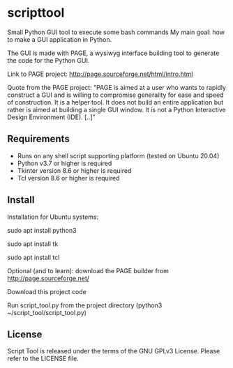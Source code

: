 # scripttool
Small Python GUI tool to execute some bash commands
My main goal: how to make a GUI application in Python.

The GUI is made with PAGE, a wysiwyg interface building tool to generate the code for the Python GUI.

Link to PAGE project: <http://page.sourceforge.net/html/intro.html>

Quote from the PAGE project: "PAGE is aimed at a user who wants to rapidly construct a GUI and is willing to compromise generality for ease and speed of construction. It is a helper tool. It does not build an entire application but rather is aimed at building a single GUI window. It is not a Python Interactive Design Environment (IDE). [..]"

Requirements
------------
- Runs on any shell script supporting platform (tested on Ubuntu 20.04)
- Python v3.7 or higher is required
- Tkinter version 8.6 or higher is required
- Tcl version 8.6 or higher is required

Install
-------
Installation for Ubuntu systems:

sudo apt install python3

sudo apt install tk

sudo apt install tcl

Optional (and to learn): download the PAGE builder from <http://page.sourceforge.net/>

Download this project code

Run script_tool.py from the project directory (python3 ~/script_tool/script_tool.py)

License
-------
Script Tool is released under the terms of the GNU GPLv3 License. Please refer to the LICENSE file.
